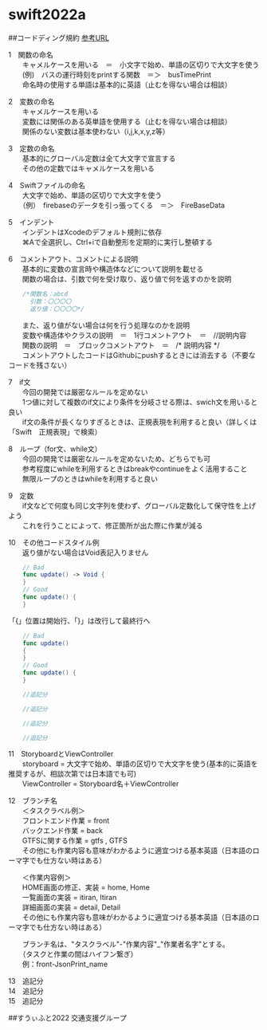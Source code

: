 
# swift2022a
##コードディング規約
[参考URL](https://trinitas.tech/2021/02/03/1007/)<br>

1　関数の命名<br>
　　キャメルケースを用いる　＝　小文字で始め、単語の区切りで大文字を使う<br>
　　(例)　バスの運行時刻をprintする関数　＝＞　busTimePrint　<br>
　　命名時の使用する単語は基本的に英語（止むを得ない場合は相談）<br>
  
2　変数の命名<br>
　　キャメルケースを用いる<br>
　　変数には関係のある英単語を使用する（止むを得ない場合は相談）<br>
　　関係のない変数は基本使わない（i,j,k,x,y,z等）<br>

3　定数の命名<br>
　　基本的にグローバル定数は全て大文字で宣言する<br>
　　その他の定数ではキャメルケースを用いる<br>

4　Swiftファイルの命名<br>
　　大文字で始め、単語の区切りで大文字を使う<br>
　　（例）　firebaseのデータを引っ張ってくる　＝＞　FireBaseData<br>

5　インデント<br>
　　インデントはXcodeのデフォルト規則に依存<br>
　　⌘Aで全選択し、Ctrl+iで自動整形を定期的に実行し整頓する<br>

6　コメントアウト、コメントによる説明<br>
　　基本的に変数の宣言時や構造体などについて説明を載せる<br>
　　関数の場合は、引数で何を受け取り、返り値で何を返すのかを説明<br>
```swift
    /*関数名：abcd
      引数：〇〇〇〇
      返り値：〇〇〇〇*/
```    
　　また、返り値がない場合は何を行う処理なのかを説明<br>
　　変数や構造体やクラスの説明　＝　1行コメントアウト　＝　//説明内容<br>
　　関数の説明　＝　ブロックコメントアウト　＝　/* 説明内容 */<br>
　　コメントアウトしたコードはGithubにpushするときには消去する（不要なコードを残さない）<br>

7　if文<br>
　　今回の開発では厳密なルールを定めない<br>
　　1つ値に対して複数のif文により条件を分岐させる際は、swich文を用いると良い<br>
　　if文の条件が長くなりすぎるときは、正規表現を利用すると良い（詳しくは「Swift　正規表現」で検索）<br>

8　ループ（for文、while文）<br>
　　今回の開発では厳密なルールを定めないため、どちらでも可<br>
　　参考程度にwhileを利用するときはbreakやcontinueをよく活用すること<br>
　　無限ループのときはwhileを利用すると良い<br>

9　定数<br>
　　if文などで何度も同じ文字列を使わず、グローバル定数化して保守性を上げよう<br>
　　これを行うことによって、修正箇所が出た際に作業が減る<br>

10　その他コードスタイル例<br>
　　返り値がない場合はVoid表記入りません<br>

```swift
    // Bad
    func update() -> Void {
    }
    // Good
    func update() {
    }
```
  「{」位置は開始行、「}」は改行して最終行へ<br>

```swift
    // Bad
    func update() 
    {
    }
    // Good
    func update() {
    }
```
```swift
    //追記分
```
```swift
    //追記分
```
```swift
    //追記分
```
```swift
    //追記分
```

11　StoryboardとViewController<br>
　　storyboard = 大文字で始め、単語の区切りで大文字を使う(基本的に英語を推奨するが、相談次第では日本語でも可)<br>
　　ViewController = Storyboard名＋ViewController<br>
  
12　ブランチ名<br>
　　＜タスクラベル例＞<br>
　　フロントエンド作業 = front<br>
　　バックエンド作業 = back<br>
　　GTFSに関する作業 = gtfs , GTFS<br>
　　その他にも作業内容も意味がわかるように適宜つける基本英語（日本語のローマ字でも仕方ない時はある）<br>
  
　　＜作業内容例＞<br>
　　HOME画面の修正、実装 = home, Home<br>
　　一覧画面の実装 = itiran, Itiran<br>
　　詳細画面の実装 = detail, Detail<br>
　　その他にも作業内容も意味がわかるように適宜つける基本英語（日本語のローマ字でも仕方ない時はある）<br>
  
　　ブランチ名は、"タスクラベル"-"作業内容"_"作業者名字"とする。<br>
　　（タスクと作業の間はハイフン繋ぎ）<br>
　　例：front-JsonPrint_name<br>
  
13　追記分<br>
14　追記分<br>
15　追記分<br>
    

##すうぃふと2022 交通支援グループ
